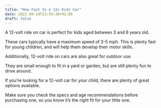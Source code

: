 ```yaml
---
title: "How Fast Is a 12v Kids Car"
date: 2022-09-24T21:54:38+01:00
draft: false
---
```


A 12-volt ride on car is perfect for kids aged between 3 and 6 years old. 

These cars typically have a maximum speed of 3-5 mph. This is plenty fast for young children, and will help them develop their motor skills.

Additionally, 12-volt ride on cars are also great for outdoor use. 

They are small enough to fit in a yard or garden, but are still plenty fun to drive around.

If you’re looking for a 12-volt car for your child, there are plenty of great options available. 

Make sure you check the specs and age recommendations before purchasing one, so you know it’s the right fit for your little one.